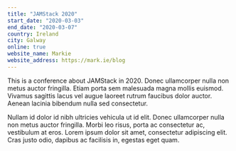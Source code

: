 ```yaml
---
title: "JAMStack 2020"
start_date: "2020-03-03"
end_date: "2020-03-07"
country: Ireland
city: Galway
online: true
website_name: Markie
website_address: https://mark.ie/blog
---
```


This is a conference about JAMStack in 2020. Donec ullamcorper nulla non metus auctor fringilla. Etiam porta sem malesuada magna mollis euismod. Vivamus sagittis lacus vel augue laoreet rutrum faucibus dolor auctor. Aenean lacinia bibendum nulla sed consectetur.

Nullam id dolor id nibh ultricies vehicula ut id elit. Donec ullamcorper nulla non metus auctor fringilla. Morbi leo risus, porta ac consectetur ac, vestibulum at eros. Lorem ipsum dolor sit amet, consectetur adipiscing elit. Cras justo odio, dapibus ac facilisis in, egestas eget quam.